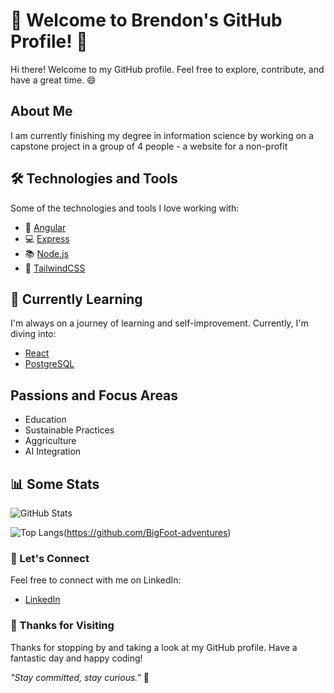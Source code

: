 # 🚀 Welcome to Brendon's GitHub Profile! 🌟

Hi there! Welcome to my GitHub profile. Feel free to explore, contribute, and have a great time. 😄

## About Me

I am currently finishing my degree in information science by working on a capstone project in a group of 4 people - a website for a non-profit

## 🛠️ Technologies and Tools

Some of the technologies and tools I love working with:

- 📱 [Angular](https://angular.io) <!-- Description -->
- 💻 [Express](https://expressjs.com) <!-- Description -->
- 📚 [Node.js](https://nodejs.org/en) <!-- Description -->
- 🎨 [TailwindCSS](https://tailwindcss.com) <!-- Description -->

## 🌱 Currently Learning

I'm always on a journey of learning and self-improvement. Currently, I'm diving into:

- [React](https://react.dev) <!-- Learning about topic 1 -->
- [PostgreSQL](https://postgresql.org) <!-- Exploring topic 2 in depth -->

## Passions and Focus Areas
- Education
- Sustainable Practices
- Aggriculture
- AI Integration

## 📊 Some Stats

![GitHub Stats](https://github-readme-stats.vercel.app/api?username=BigFoot-adventures&show_icons=true&theme=radical)

![Top Langs](https://github-readme-stats.vercel.app/api/top-langs/?username=BigFoot-adventures&layout=compact&theme=radical)(https://github.com/BigFoot-adventures)

### 🤝 Let's Connect

Feel free to connect with me on LinkedIn:

- [LinkedIn](https://linkedin.com/in/brendon-jensen)

### 🎉 Thanks for Visiting

Thanks for stopping by and taking a look at my GitHub profile. Have a fantastic day and happy coding!

_"Stay committed, stay curious."_ 🌈
